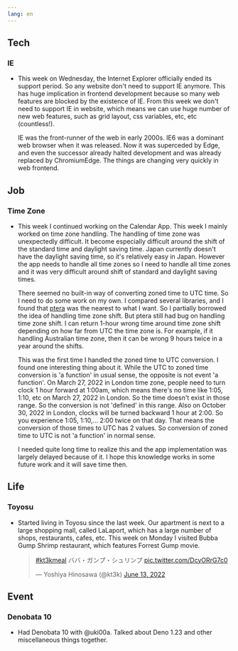 ```yaml
---
lang: en
---
```


## Tech

### IE

- This week on Wednesday, the Internet Explorer officially ended its support period. So any website don't need to support IE anymore. This has huge implication in frontend development because so many web features are blocked by the existence of IE. From this week we don't need to support IE in website, which means we can use huge number of new web features, such as grid layout, css variables, etc, etc (countless!).

  IE was the front-runner of the web in early 2000s. IE6 was a dominant web browser when it was released. Now it was superceded by Edge, and even the successor already halted development and was already replaced by ChromiumEdge. The things are changing very quickly in web frontend.

## Job

### Time Zone

- This week I continued working on the Calendar App. This week I mainly worked on time zone handling. The handling of time zone was unexpectedly difficult. It become especially difficult around the shift of the standard time and daylight saving time. Japan currently doesn't have the daylight saving time, so it's relatively easy in Japan. However the app needs to handle all time zones so I need to handle all time zones and it was very difficult around shift of standard and daylight saving times.

  There seemed no built-in way of converting zoned time to UTC time. So I need to do some work on my own. I compared several libraries, and I found that [ptera](https://deno.land/x/ptera) was the nearest to what I want. So I partially borrowed the idea of handling time zone shift. But ptera still had bug on handling time zone shift. I can return 1-hour wrong time around time zone shift depending on how far from UTC the time zone is. For example, if it handling Australian time zone, then it can be wrong 9 hours twice in a year around the shifts.

  This was the first time I handled the zoned time to UTC conversion. I found one interesting thing about it. While the UTC to zoned time conversion is 'a function' in usual sense, the opposite is not event 'a function'. On March 27, 2022 in London time zone, people need to turn clock 1 hour forward at 1:00am, which means there's no time like 1:05, 1:10, etc on March 27, 2022 in London. So the time doesn't exist in those range. So the conversion is not 'defined' in this range. Also on October 30, 2022 in London, clocks will be turned backward 1 hour at 2:00. So you experience 1:05, 1:10,... 2:00 twice on that day. That means the conversion of those times to UTC has 2 values. So conversion of zoned time to UTC is not 'a function' in normal sense.

  I needed quite long time to realize this and the app implementation was largely delayed because of it. I hope this knowledge works in some future work and it will save time then.

## Life

### Toyosu

- Started living in Toyosu since the last week. Our apartment is next to a large shopping mall, called LaLaport, which has a large number of shops, restaurants, cafes, etc. This week on Monday I visited Bubba Gump Shrimp restaurant, which features Forrest Gump movie.

  <blockquote class="twitter-tweet"><p lang="ja" dir="ltr"><a href="https://twitter.com/hashtag/kt3kmeal?src=hash&amp;ref_src=twsrc%5Etfw">#kt3kmeal</a> ババ・ガンプ・シュリンプ <a href="https://t.co/DcyORrG7c0">pic.twitter.com/DcyORrG7c0</a></p>&mdash; Yoshiya Hinosawa (@kt3k) <a href="https://twitter.com/kt3k/status/1536190036739502080?ref_src=twsrc%5Etfw">June 13, 2022</a></blockquote> <script async src="https://platform.twitter.com/widgets.js" charset="utf-8"></script>

## Event

### Denobata 10

- Had Denobata 10 with @uki00a. Talked about Deno 1.23 and other miscellaneous things together.

